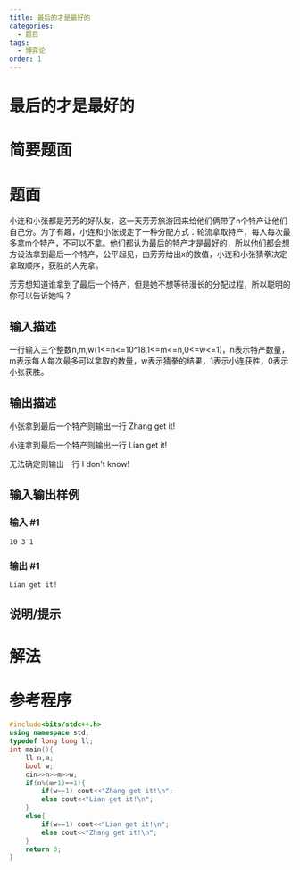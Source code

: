 ```yaml
---
title: 最后的才是最好的
categories:
  - 题目
tags:
  - 博弈论
order: 1
---
```


# 最后的才是最好的

# 简要题面



# 题面

小连和小张都是芳芳的好队友，这一天芳芳旅游回来给他们俩带了n个特产让他们自己分。为了有趣，小连和小张规定了一种分配方式：轮流拿取特产，每人每次最多拿m个特产，不可以不拿。他们都认为最后的特产才是最好的，所以他们都会想方设法拿到最后一个特产，公平起见，由芳芳给出x的数值，小连和小张猜拳决定拿取顺序，获胜的人先拿。

芳芳想知道谁拿到了最后一个特产，但是她不想等待漫长的分配过程，所以聪明的你可以告诉她吗？



## 输入描述

一行输入三个整数n,m,w(1<=n<=10^18,1<=m<=n,0<=w<=1)，n表示特产数量，m表示每人每次最多可以拿取的数量，w表示猜拳的结果，1表示小连获胜，0表示小张获胜。

## 输出描述

小张拿到最后一个特产则输出一行 Zhang get it!

小连拿到最后一个特产则输出一行 Lian get it!

无法确定则输出一行 I don't know!

## 输入输出样例

### 输入 #1

```
10 3 1
```

### 输出 #1

```
Lian get it!
```

## 说明/提示

# 解法

# 参考程序

```cpp
#include<bits/stdc++.h>
using namespace std;
typedef long long ll;
int main(){
    ll n,m;
    bool w;
    cin>>n>>m>>w;
    if(n%(m+1)==1){
        if(w==1) cout<<"Zhang get it!\n";
        else cout<<"Lian get it!\n";
    }
    else{
        if(w==1) cout<<"Lian get it!\n";
        else cout<<"Zhang get it!\n";
    }
    return 0;
}
```